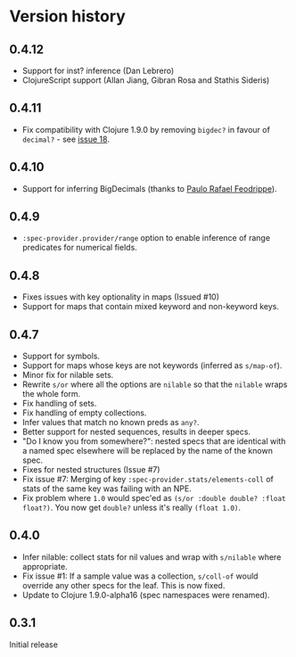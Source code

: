 # Version history

## 0.4.12

* Support for inst? inference (Dan Lebrero)
* ClojureScript support (Allan Jiang, Gibran Rosa and Stathis Sideris)

## 0.4.11

* Fix compatibility with Clojure 1.9.0 by removing `bigdec?` in favour
  of `decimal?` - see
  [issue 18](https://github.com/stathissideris/spec-provider/issues/18).

## 0.4.10

* Support for inferring BigDecimals (thanks to
  [Paulo Rafael Feodrippe](https://github.com/pfeodrippe)).

## 0.4.9

* `:spec-provider.provider/range` option to enable inference of range
  predicates for numerical fields.

## 0.4.8

* Fixes issues with key optionality in maps (Issued #10)
* Support for maps that contain mixed keyword and non-keyword keys.

## 0.4.7

* Support for symbols.
* Support for maps whose keys are not keywords (inferred as `s/map-of`).
* Minor fix for nilable sets.
* Rewrite `s/or` where all the options are `nilable` so that the
  `nilable` wraps the whole form.
* Fix handling of sets.
* Fix handling of empty collections.
* Infer values that match no known preds as `any?`.
* Better support for nested sequences, results in deeper specs.
* "Do I know you from somewhere?": nested specs that are identical
  with a named spec elsewhere will be replaced by the name of the
  known spec.
* Fixes for nested structures (Issue #7)
* Fix issue #7: Merging of key `:spec-provider.stats/elements-coll`
  of stats of the same key was failing with an NPE.
* Fix problem where `1.0` would spec'ed as `(s/or :double double? :float float?)`.
  You now get `double?` unless it's really `(float 1.0)`.

## 0.4.0

* Infer nilable: collect stats for nil values and wrap with
  `s/nilable` where appropriate.
* Fix issue #1: If a sample value was a collection, `s/coll-of` would
  override any other specs for the leaf. This is now fixed.
* Update to Clojure 1.9.0-alpha16 (spec namespaces were renamed).

## 0.3.1

Initial release
